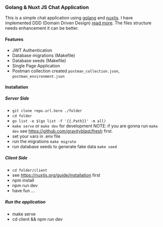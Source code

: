 ### Golang & Nuxt JS Chat Application
This is a simple chat application using [golang](https://golang.org/) and [nuxtjs](https://nuxtjs.org/).
I have implemented DDD (Domain Driven Design) [read more](http://dddsample.sourceforge.net/architecture.html).
The files structure needs enhancement it can be better.

#### Features
- JWT Authentication
- Database migrations (Makefile)
- Database seeds (Makefile)
- Single Page Application
- Postman collection created `postman_collection.json`, `postman_environment.json`

#### Installation
##### Server Side
- `git clone repo.url.here ./folder`
- `cd folder`
- `go list -e $(go list -f '{{.Path}}' -m all)`
- `make serve` or `make dev` for development NOTE: if you are gonna run `make dev` see https://github.com/gravityblast/fresh first.
- set your vars in .env file
- run the migrations `make migrate`
- run database seeds to generate fake data `make seed`

##### Client Side
- `cd folder/client`
- see https://nuxtjs.org/guide/installation first
- npm install
- npm run dev
- have fun ...

##### Run the application
- make serve
- cd client && npm run dev